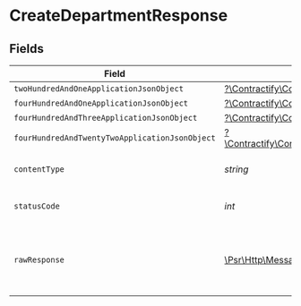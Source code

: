 # CreateDepartmentResponse


## Fields

| Field                                                                                                                                                                              | Type                                                                                                                                                                               | Required                                                                                                                                                                           | Description                                                                                                                                                                        |
| ---------------------------------------------------------------------------------------------------------------------------------------------------------------------------------- | ---------------------------------------------------------------------------------------------------------------------------------------------------------------------------------- | ---------------------------------------------------------------------------------------------------------------------------------------------------------------------------------- | ---------------------------------------------------------------------------------------------------------------------------------------------------------------------------------- |
| `twoHundredAndOneApplicationJsonObject`                                                                                                                                            | [?\Contractify\ContractifyAPI\Models\Operations\CreateDepartmentResponseBody](../../Models/Operations/CreateDepartmentResponseBody.md)                                             | :heavy_minus_sign:                                                                                                                                                                 | Created                                                                                                                                                                            |
| `fourHundredAndOneApplicationJsonObject`                                                                                                                                           | [?\Contractify\ContractifyAPI\Models\Operations\CreateDepartmentDepartmentsResponseBody](../../Models/Operations/CreateDepartmentDepartmentsResponseBody.md)                       | :heavy_minus_sign:                                                                                                                                                                 | Unauthenticated                                                                                                                                                                    |
| `fourHundredAndThreeApplicationJsonObject`                                                                                                                                         | [?\Contractify\ContractifyAPI\Models\Operations\CreateDepartmentDepartmentsResponseResponseBody](../../Models/Operations/CreateDepartmentDepartmentsResponseResponseBody.md)       | :heavy_minus_sign:                                                                                                                                                                 | Forbidden                                                                                                                                                                          |
| `fourHundredAndTwentyTwoApplicationJsonObject`                                                                                                                                     | [?\Contractify\ContractifyAPI\Models\Operations\CreateDepartmentDepartmentsResponse422ResponseBody](../../Models/Operations/CreateDepartmentDepartmentsResponse422ResponseBody.md) | :heavy_minus_sign:                                                                                                                                                                 | Invalid data posted                                                                                                                                                                |
| `contentType`                                                                                                                                                                      | *string*                                                                                                                                                                           | :heavy_check_mark:                                                                                                                                                                 | HTTP response content type for this operation                                                                                                                                      |
| `statusCode`                                                                                                                                                                       | *int*                                                                                                                                                                              | :heavy_check_mark:                                                                                                                                                                 | HTTP response status code for this operation                                                                                                                                       |
| `rawResponse`                                                                                                                                                                      | [\Psr\Http\Message\ResponseInterface](https://www.php-fig.org/psr/psr-7/#33-psrhttpmessageresponseinterface)                                                                       | :heavy_minus_sign:                                                                                                                                                                 | Raw HTTP response; suitable for custom response parsing                                                                                                                            |